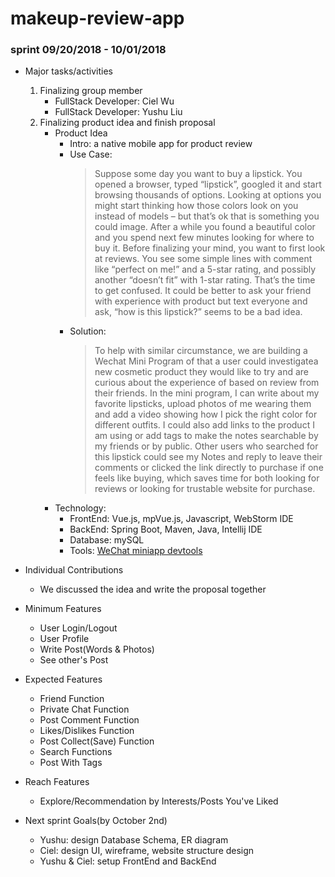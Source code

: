 # makeup-review-app

### sprint 09/20/2018 - 10/01/2018
- Major tasks/activities
    1. Finalizing group member
        - FullStack Developer: Ciel Wu
        - FullStack Developer: Yushu Liu
    2. Finalizing product idea and finish proposal
        - Product Idea
            - Intro: a native mobile app for product review
            - Use Case: 
                > Suppose some day you want to buy a lipstick. You opened a browser, typed “lipstick”, googled it and start browsing thousands of options. Looking at options you might start thinking how those colors look on you instead of models – but that’s ok that is something you could image. After a while you found a beautiful color and you spend next few minutes looking for where to buy it. Before finalizing your mind, you want to first look at reviews. You see some simple lines with comment like “perfect on me!” and a 5-star rating, and possibly another “doesn’t fit” with 1-star rating. That’s the time to get confused. It could be better to ask your friend with experience with product but text everyone and ask, “how is this lipstick?”  seems to be a bad idea. 
             - Solution:
                > To help with similar circumstance, we are building a Wechat Mini Program of that a user could investigatea new cosmetic product they would like to try and are curious about the experience of based on review from their friends. In the mini program, I can write about my favorite lipsticks, upload photos of me wearing them and add a video showing how I pick the right color for different outfits. I could also add links to the product I am using or add tags to make the notes searchable by my friends or by public. Other users who searched for this lipstick could see my Notes and reply to leave their comments or clicked the link directly to purchase if one feels like buying, which saves time for both looking for reviews or looking for trustable website for purchase.
        - Technology:
            - FrontEnd: Vue.js, mpVue.js, Javascript, WebStorm IDE
            - BackEnd: Spring Boot, Maven, Java, Intellij IDE
            - Database: mySQL
            - Tools: [WeChat miniapp devtools](https://developers.weixin.qq.com/miniprogram/en/dev/devtools/download.html?t=18091911)
            
- Individual Contributions
    - We discussed the idea and write the proposal together
    
- Minimum Features
    - User Login/Logout
    - User Profile
    - Write Post(Words & Photos)
    - See other's Post

- Expected Features
    - Friend Function
    - Private Chat Function
    - Post Comment Function
    - Likes/Dislikes Function
    - Post Collect(Save) Function
    - Search Functions
    - Post With Tags
    
- Reach Features
    - Explore/Recommendation by Interests/Posts You've Liked
    
- Next sprint Goals(by October 2nd)
    - Yushu: design Database Schema, ER diagram
    - Ciel: design UI, wireframe, website structure design
    - Yushu & Ciel: setup FrontEnd and BackEnd
